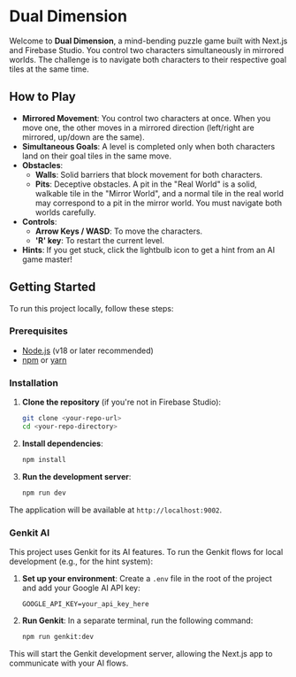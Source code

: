 # Dual Dimension

Welcome to **Dual Dimension**, a mind-bending puzzle game built with Next.js and Firebase Studio. You control two characters simultaneously in mirrored worlds. The challenge is to navigate both characters to their respective goal tiles at the same time.

## How to Play

- **Mirrored Movement**: You control two characters at once. When you move one, the other moves in a mirrored direction (left/right are mirrored, up/down are the same).
- **Simultaneous Goals**: A level is completed only when both characters land on their goal tiles in the same move.
- **Obstacles**:
    - **Walls**: Solid barriers that block movement for both characters.
    - **Pits**: Deceptive obstacles. A pit in the "Real World" is a solid, walkable tile in the "Mirror World", and a normal tile in the real world may correspond to a pit in the mirror world. You must navigate both worlds carefully.
- **Controls**:
    - **Arrow Keys / WASD**: To move the characters.
    - **'R' key**: To restart the current level.
- **Hints**: If you get stuck, click the lightbulb icon to get a hint from an AI game master!

## Getting Started

To run this project locally, follow these steps:

### Prerequisites

- [Node.js](https://nodejs.org/) (v18 or later recommended)
- [npm](https://www.npmjs.com/) or [yarn](https://yarnpkg.com/)

### Installation

1.  **Clone the repository** (if you're not in Firebase Studio):
    ```bash
    git clone <your-repo-url>
    cd <your-repo-directory>
    ```

2.  **Install dependencies**:
    ```bash
    npm install
    ```

3.  **Run the development server**:
    ```bash
    npm run dev
    ```

The application will be available at `http://localhost:9002`.

### Genkit AI

This project uses Genkit for its AI features. To run the Genkit flows for local development (e.g., for the hint system):

1.  **Set up your environment**: Create a `.env` file in the root of the project and add your Google AI API key:
    ```
    GOOGLE_API_KEY=your_api_key_here
    ```

2.  **Run Genkit**: In a separate terminal, run the following command:
    ```bash
    npm run genkit:dev
    ```
This will start the Genkit development server, allowing the Next.js app to communicate with your AI flows.
